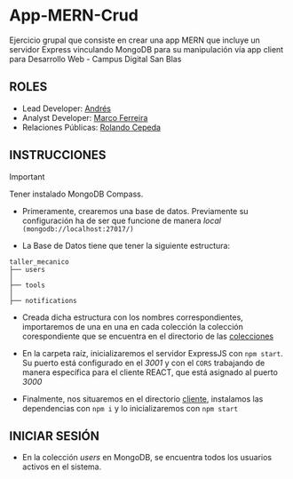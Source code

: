 # App-MERN-Crud

Ejercicio grupal que consiste en crear una app MERN que incluye un servidor Express vinculando MongoDB para su manipulación vía app client para Desarrollo Web - Campus Digital San Blas

## ROLES

- Lead Developer: [Andrés](https://github.com/andresr0826)
- Analyst Developer: [Marco Ferreira](https://github.com/MarcoApunto)
- Relaciones Públicas: [Rolando Cepeda](https://github.com/Rolando-Cepeda)

## INSTRUCCIONES

> [!IMPORTANT]  
> Tener instalado MongoDB Compass.

- Primeramente, crearemos una base de datos. Previamente su configuración ha de ser que funcione de manera _local_ `(mongodb://localhost:27017/)`

- La Base de Datos tiene que tener la siguiente estructura:

```
taller_mecanico
├── users
│
├── tools
│
├── notifications
```

- Creada dicha estructura con los nombres correspondientes, importaremos de una en una en cada colección la colección corespondiente que se encuentra en el directorio de las [colecciones]('./mongo-taller_mecanico-collections/')

- En la carpeta raíz, inicializaremos el servidor ExpressJS con `npm start`. Su puerto está configurado en el _3001_ y con el `CORS` trabajando de manera específica para el cliente REACT, que está asignado al puerto _3000_

- Finalmente, nos situaremos en el directorio [cliente]('./client'), instalamos las dependencias con `npm i` y lo inicializaremos con `npm start`

## INICIAR SESIÓN

- En la colección _users_ en MongoDB, se encuentra todos los usuarios activos en el sistema.
